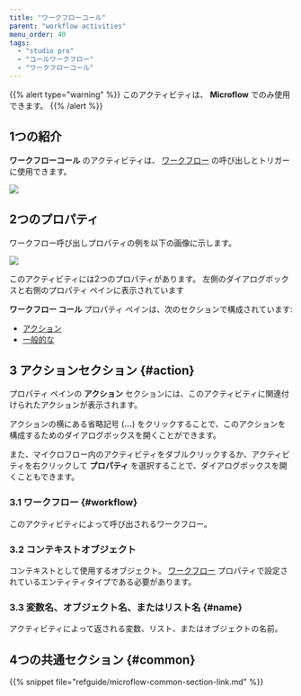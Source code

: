 ```yaml
---
title: "ワークフローコール"
parent: "workflow activities"
menu_order: 40
tags:
  - "studio pro"
  - "コールワークフロー"
  - "ワークフローコール"
---
```


{{% alert type="warning" %}}
このアクティビティは、 **Microflow** でのみ使用できます。
{{% /alert %}}

## 1つの紹介

**ワークフローコール** のアクティビティは、 [ワークフロー](workflows) の呼び出しとトリガーに使用できます。

![](attachments/call-workflow/workflow-call.jpg)

## 2つのプロパティ

ワークフロー呼び出しプロパティの例を以下の画像に示します。

![](attachments/call-workflow/workflow-call-properties.jpg)

このアクティビティには2つのプロパティがあります。 左側のダイアログボックスと右側のプロパティ ペインに表示されています

**ワークフロー コール** プロパティ ペインは、次のセクションで構成されています:

* [アクション](#action)
* [一般的な](#common)

## 3 アクションセクション {#action}

プロパティ ペインの **アクション** セクションには、このアクティビティに関連付けられたアクションが表示されます。

アクションの横にある省略記号 (**…**) をクリックすることで、このアクションを構成するためのダイアログボックスを開くことができます。

また、マイクロフロー内のアクティビティをダブルクリックするか、アクティビティを右クリックして **プロパティ** を選択することで、ダイアログボックスを開くこともできます。

### 3.1 ワークフロー {#workflow}

このアクティビティによって呼び出されるワークフロー。

### 3.2 コンテキストオブジェクト

コンテキストとして使用するオブジェクト。 [ワークフロー](#workflow) プロパティで設定されているエンティティタイプである必要があります。

### 3.3 変数名、オブジェクト名、またはリスト名 {#name}

アクティビティによって返される変数、リスト、またはオブジェクトの名前。

## 4つの共通セクション {#common}

{{% snippet file="refguide/microflow-common-section-link.md" %}}